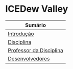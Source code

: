 <!-- [![Review Assignment Due Date](https://classroom.github.com/assets/deadline-readme-button-22041afd0340ce965d47ae6ef1cefeee28c7c493a6346c4f15d667ab976d596c.svg)](https://classroom.github.com/a/YHBcxhqH) -->

# ICEDew Valley

| **Sumário** |
|-------------|
| [Introdução](#Introdução) |
| [Disciplina](#Disciplina) |
| [Professor da Disciplina](#Professor-da-Disciplina) |
| [Desenvolvedores](#Desenvolvedores) |